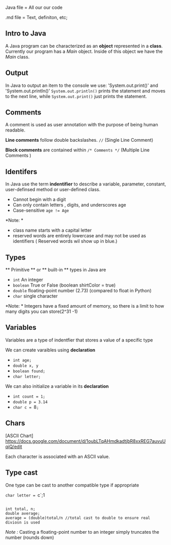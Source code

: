 Java file = All our our code

.md file = Text, definiton, etc;

## Intro to Java 
A Java program can be characterized as an **object** represented in a **class**. 
Currently our program has a *Main* object. Inside of this object we have the *Main* class.

## Output
In Java to output an item to the console we use: 'System.out.print()' and 'System.out.println()'
`System.out.println()` prints the statement and moves to the next line, while 
`System.out.print()` just prints the statement. 

## Comments
A comment is used as user annotation with the purpose of being human readable. 

**Line comments** follow double backslashes. `//` (Single Line Comment)

**Block comments** are contained within `/* Comments */` (Multiple  Line Comments )

## Identifers

In Java use the term **indentifier** to describe a variable, parameter, constant, user-definsed method or user-defined class. 

- Cannot begin with a digit 
- Can only contain letters , digits, and underscores age 
- Case-sensitive `age != Age` 

*Note: * 
- class name starts with a capital letter 
- reserved words are entirely lowercase and may not be used as identifiers ( Reserved words wil show up in blue.)

## Types 
** Primitive ** or ** built-in ** types in Java are
- `int` An integer
- `boolean` True or False (boolean shirtColor = true)
- `double` floating-point number (2.73) (compared to float in Python)
- `char` single character 

*Note: * Integers have a fixed amount of memory, so there is a limit to how many digits you can store(2^31 -1)

## Variables 
Variables are a type of indentfier that stores a value  of a specific type 

We can create varaibles using **declaration** 
- `int age;`
- `double x, y`
- `boolean found;` 
- `char letter;`

We can also initialize a variable in its **declaration** 
- `int count = 1;` 
- `double p = 3.14` 
- `char c = `8`;` 

## Chars 
[ASCII Chart]
https://docs.google.com/document/d/1oubLTqAHmdkadtjbR8xxREG7auvuUqiQ/edit

Each character is associated  with an ASCII value. 

## Type cast

One type can be cast to another compatible type if appropriate 

`char letter = `c`;1
```

int total, n;
double average;
average = (double)total/n //total cast to double to ensure real diviosn is used 
```

*Note :* Casting a floating-point number to an integer simply truncates the number (rounds down)